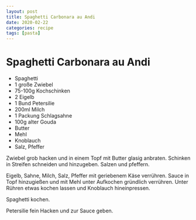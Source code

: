 ```yaml
---
layout: post
title: Spaghetti Carbonara au Andi
date: 2020-02-22
categories: recipe
tags: [pasta]
---
```

# Spaghetti Carbonara au Andi

- Spaghetti
- 1 große Zwiebel
- 75-100g Kochschinken
- 2 Eigelb
- 1 Bund Petersilie
- 200ml Milch
- 1 Packung Schlagsahne
- 100g alter Gouda
- Butter
- Mehl
- Knoblauch
- Salz, Pfeffer

Zwiebel grob hacken und in einem Topf mit Butter glasig anbraten.
Schinken in Streifen schneiden und hinzugeben.
Salzen und pfeffern.

Eigelb, Sahne, Milch, Salz, Pfeffer mit geriebenem Käse verrühren.
Sauce in Topf hinzugießen und mit Mehl unter Aufkochen gründlich verrühren.
Unter Rühren etwas kochen lassen und Knoblauch hineinpressen.

Spaghetti kochen.

Petersilie fein Hacken und zur Sauce geben.
